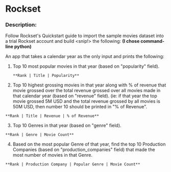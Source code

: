 # Rockset

### Description:
Follow Rockset's Quickstart guide to import the sample movies dataset into a
trial Rockset account and build <snip!> the following:
**(I chose command-line python)**

An app that takes a calendar year as the only input and prints the following:
1. Top 10 most popular movies in that year (based on "popularity" field).

    `**Rank | Title | Popularity**`


2. Top 10 highest grossing movies in that year along with % of revenue that
movie grossed over the total revenue grossed over all movies made in that
calendar year (based on "revenue" field).
(ie: if that year the top movie grossed 5M USD and the total revenue grossed
by all movies is 50M USD, then number 10 should be printed in "\% of Revenue".

`**Rank | Title | Revenue | % of Revenue**`


3. Top 10 Genres in that year (based on "genre" field).

`**Rank | Genre | Movie Count**`


4. Based on the most popular Genre of that year, find the top 10 Production Companies
(based on "production_companies" field) that made the most number of movies in that Genre.

`**Rank | Production Company | Popular Genre | Movie Count**`
